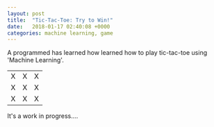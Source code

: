```yaml
---
layout: post
title:  "Tic-Tac-Toe: Try to Win!"
date:   2018-01-17 02:40:08 +0000
categories: machine learning, game
---
```

A programmed has learned how learned how to play tic-tac-toe using 'Machine Learning'. 

<html>
	<body>
		<div class="post1">
			<table>
				<tr>
					<td><div class="x">X</div></td>
					<td>X</td>
					<td>X</td>
				</tr>
				<tr>
					<td>X</td>
					<td>X</td>
					<td>X</td>
				</tr>
				<tr>
					<td>X</td>
					<td>X</td>
					<td>X</td>
				</tr>
			</table>
		</div>
	</body>
</html>

It's a work in progress....
